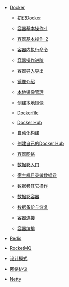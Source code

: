* [Docker](/)

    * [初识Docker](../docker/acquaintance/acquaintance.md)
    
    * [容器基本操作-1](../docker/container/basic/container-1.md)
    
    * [容器基本操作-2](../docker/container/basic/container-2.md)
    
    * [容器内执行命令](../docker/container/command/container_command.md)
    
    * [容器操作进阶](../docker/container/advanced/container_advanced.md)
    
    * [容器导入导出](../docker/container/import_export/container_import_export.md)
    
    * [镜像介绍](../docker/images/images.md)
    
    * [本地镜像管理](../docker/images/local_images.md)
    
    * [创建本地镜像](../docker/images/create_local_images.md)
    
    * [Dockerfile](../docker/dockerfile/dockerfile.md)
    
    * [Docker Hub](../docker/docker_hub/docker_hub.md)
    
    * [自动化构建](../docker/auto_build/auto_build.md)
    
    * [创建自己的Docker Hub](../docker/docker_hub/create_my_docker_hub.md)
    
    * [容器网络](../docker/container/network/container_network.md)
    
    * [数据卷入门](../docker/data_volume/data_volumes.md)
    
    * [宿主机目录做数据卷](../docker/data_volume/host_data_volume.md)
    
    * [数据卷其它操作](../docker/data_volume/data_volume_other.md)
    
    * [数据卷容器](../docker/data_volume/data_volume_container.md)
    
    * [数据备份与恢复](../docker/data_volume/data_backup_recovery.md)
    
    * [容器连接](../docker/container/connect/container_connect.md)
    
    * [容器编排](../docker/container/layout/container_layout.md)

* [Redis](/)

* [RocketMQ]()

* [设计模式]()

* [网络协议]()

* [Netty]()

